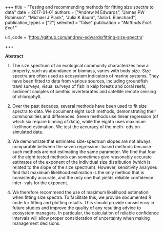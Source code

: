 +++
title = "Testing and recommending methods for fitting size spectra to data"
date = 2017-01-01
authors = ["Andrew M Edwards", "James PW Robinson", "Michael J Plank", "Julia K Baum", "Julia L Blanchard"]
publication_types = ["2"]
selected = "false"
publication = "*Methods Ecol. Evol.*"

url_code = 'https://github.com/andrew-edwards/fitting-size-spectra'

+++

<script type='text/javascript' src='https://d1bxh8uas1mnw7.cloudfront.net/assets/embed.js'></script>

<div data-badge-details="right" data-badge-type="medium-donut" data-doi="10.1111/2041-210X.12641" data-hide-no-mentions="true" class="altmetric-embed"></div>

**Abstract**

1. The size spectrum of an ecological community characterizes how a property, such as abundance or biomass, varies with body size. Size spectra are often used as ecosystem indicators of marine systems. They have been fitted to data from various sources, including groundfish trawl surveys, visual surveys of fish in kelp forests and coral reefs, sediment samples of benthic invertebrates and satellite remote sensing of chlorophyll. 

2. Over the past decades, several methods have been used to fit size spectra to data. We document eight such methods, demonstrating their commonalities and differences. Seven methods use linear regression (of which six require binning of data), while the eighth uses maximum likelihood estimation. We test the accuracy of the meth- ods on simulated data. 

3. We demonstrate that estimated size-spectrum slopes are not always comparable between the seven regression- based methods because such methods are not estimating the same parameter. We find that four of the eight tested methods can sometimes give reasonably accurate estimates of the exponent of the individual size distribution (which is related to the slope of the size spectrum). However, sensitivity analyses find that maximum likelihood estimation is the only method that is consistently accurate, and the only one that yields reliable confidence inter- vals for the exponent. 

4. We therefore recommend the use of maximum likelihood estimation when fitting size spectra. To facilitate this, we provide documented R code for fitting and plotting results. This should provide consistency in future studies and improve the quality of any resulting advice to ecosystem managers. In particular, the calculation of reliable confidence intervals will allow proper consideration of uncertainty when making management decisions. 